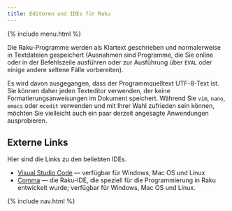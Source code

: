 ```yaml
---
title: Editoren und IDEs für Raku
---
```


{% include menu.html %}

Die Raku-Programme werden als Klartext geschrieben und normalerweise in Textdateien gespeichert (Ausnahmen sind Programme, die Sie online oder in der Befehlszeile ausführen oder zur Ausführung über `EVAL` oder einige andere seltene Fälle vorbereiten).

Es wird davon ausgegangen, dass der Programmquelltext UTF-8-Text ist. Sie können daher jeden Texteditor verwenden, der keine Formatierungsanweisungen im Dokument speichert. Während Sie `vim`, `nano`, `emacs` oder `mcedit` verwenden und mit Ihrer Wahl zufrieden sein können, möchten Sie vielleicht auch ein paar derzeit angesagte Anwendungen ausprobieren.

## Externe Links

Hier sind die Links zu den beliebten IDEs.

* [Visual Studio Code](https://code.visualstudio.com/) — verfügbar für Windows, Mac OS und Linux
* [Comma](https://commaide.com) — die Raku-IDE, die speziell für die Programmierung in Raku entwickelt wurde; verfügbar für Windows, Mac OS und Linux.

{% include nav.html %}